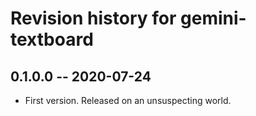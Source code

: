 # Revision history for gemini-textboard

## 0.1.0.0 -- 2020-07-24

* First version. Released on an unsuspecting world.

